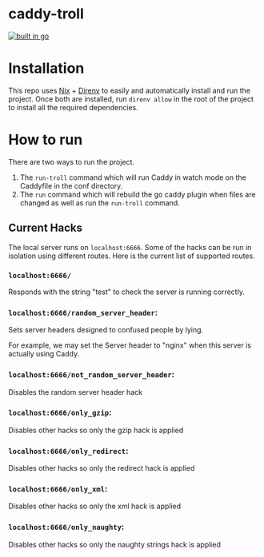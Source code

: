 # caddy-troll

[![built in go](https://img.shields.io/badge/built%20in-go-%2301ADD8)](https://go.dev/)

# Installation

This repo uses [Nix](https://nixos.org/download.html) + [Direnv](https://direnv.net/) to easily and automatically install and run the project. Once both are installed, run `direnv allow` in the root of the project to install all the required dependencies.

# How to run

There are two ways to run the project.

1. The `run-troll` command which will run Caddy in watch mode on the Caddyfile in the conf directory.
2. The `run` command which will rebuild the go caddy plugin when files are changed as well as run the `run-troll` command.

## Current Hacks

The local server runs on `localhost:6666`. Some of the hacks can be run in isolation using different routes. Here is the current list of supported routes.

### `localhost:6666/`

Responds with the string "test" to check the server is running correctly.

### `localhost:6666/random_server_header`:

Sets server headers designed to confused people by lying.

For example, we may set the Server header to "nginx" when this server is actually using Caddy.

### `localhost:6666/not_random_server_header`:

Disables the random server header hack

### `localhost:6666/only_gzip`:

Disables other hacks so only the gzip hack is applied

### `localhost:6666/only_redirect`:

Disables other hacks so only the redirect hack is applied

### `localhost:6666/only_xml`:

Disables other hacks so only the xml hack is applied

### `localhost:6666/only_naughty`:

Disables other hacks so only the naughty strings hack is applied
